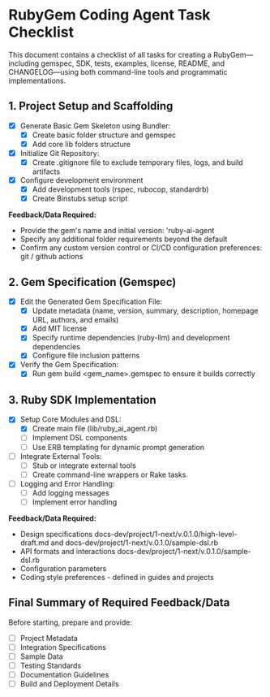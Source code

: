 # RubyGem Coding Agent Task Checklist

This document contains a checklist of all tasks for creating a RubyGem—including gemspec, SDK, tests, examples, license, README, and CHANGELOG—using both command-line tools and programmatic implementations.

## 1. Project Setup and Scaffolding
- [x] Generate Basic Gem Skeleton using Bundler:
    - [x] Create basic folder structure and gemspec
    - [x] Add core lib folders structure
- [x] Initialize Git Repository:
    - [x] Create .gitignore file to exclude temporary files, logs, and build artifacts
- [x] Configure development environment
    - [x] Add development tools (rspec, rubocop, standardrb)
    - [x] Create Binstubs setup script

**Feedback/Data Required:**
- Provide the gem's name and initial version: 'ruby-ai-agent
- Specify any additional folder requirements beyond the default
- Confirm any custom version control or CI/CD configuration preferences: git / github actions

## 2. Gem Specification (Gemspec)
- [x] Edit the Generated Gem Specification File:
    - [x] Update metadata (name, version, summary, description, homepage URL, authors, and emails)
    - [x] Add MIT license
    - [x] Specify runtime dependencies (ruby-llm) and development dependencies
    - [x] Configure file inclusion patterns
- [x] Verify the Gem Specification:
    - [x] Run gem build <gem_name>.gemspec to ensure it builds correctly

## 3. Ruby SDK Implementation
- [x] Setup Core Modules and DSL:
    - [x] Create main file (lib/ruby_ai_agent.rb)
    - [ ] Implement DSL components
    - [ ] Use ERB templating for dynamic prompt generation
- [ ] Integrate External Tools:
    - [ ] Stub or integrate external tools
    - [ ] Create command-line wrappers or Rake tasks
- [ ] Logging and Error Handling:
    - [ ] Add logging messages
    - [ ] Implement error handling

**Feedback/Data Required:**
- Design specifications docs-dev/project/1-next/v.0.1.0/high-level-draft.md and docs-dev/project/1-next/v.0.1.0/sample-dsl.rb
- API formats and interactions docs-dev/project/1-next/v.0.1.0/sample-dsl.rb
- Configuration parameters
- Coding style preferences - defined in guides and projects


## Final Summary of Required Feedback/Data

Before starting, prepare and provide:
- [ ] Project Metadata
- [ ] Integration Specifications
- [ ] Sample Data
- [ ] Testing Standards
- [ ] Documentation Guidelines
- [ ] Build and Deployment Details
